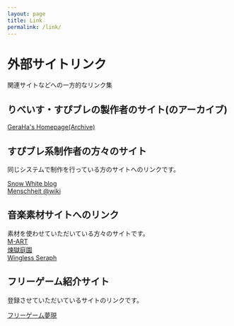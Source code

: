 ```yaml
---
layout: page
title: Link
permalink: /link/
---
```


# 外部サイトリンク
関連サイトなどへの一方的なリンク集

## りべいす・すぴブレの製作者のサイト(のアーカイブ)
[GeraHa's Homepage(Archive)](http://web.archive.org/web/20090203061951/http://geroha.ld.infoseek.co.jp:80/main/index.html)

## すぴブレ系制作者の方々のサイト
同じシステムで制作を行っている方のサイトへのリンクです。

[Snow White blog](http://blog.livedoor.jp/ririlseal/)  
[Menschheit @wiki](https://www50.atwiki.jp/menatwiki/)  

## 音楽素材サイトへのリンク
素材を使わせていただいている方々のサイトです。  
[M-ART](http://mart.kitunebi.com/)  
[煉獄庭園](http://www.rengoku-teien.com/)  
[Wingless Seraph](https://wingless-seraph.net/)  

## フリーゲーム紹介サイト
登録させていただいているサイトのリンクです。

[フリーゲーム夢現](https://freegame-mugen.jp/)  




